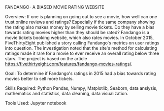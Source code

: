 FANDANGO- A BIASED MOVIE RATING WEBSITE

Overview:
If one is planning on going out to see a movie, how well can one trust online reviews and ratings? Especially if the same company showing the rating also makes money by selling movie tickets. Do they have a bias towards rating movies higher than they should be rated?
Fandango is a movie tickets booking website, which also rates movies. In October 2015, FiveThirtyEight published a story calling Fandango's metrics on user ratings into question. The investigation noted that the site's method for calculating ratings made it rare for a movie to ever receive an overall rating below three stars.
The project is based on the article https://fivethirtyeight.com/features/fandango-movies-ratings/.

Goal: To determine if Fandango's ratings in 2015 had a bias towards rating movies better to sell more tickets.

Skills Required: Python Pandas, Numpy, Matplotlib, Seaborn, data anslysis, mathematics and statistics, data cleaning, data visualization.

Tools Used: Jupyter notebook
